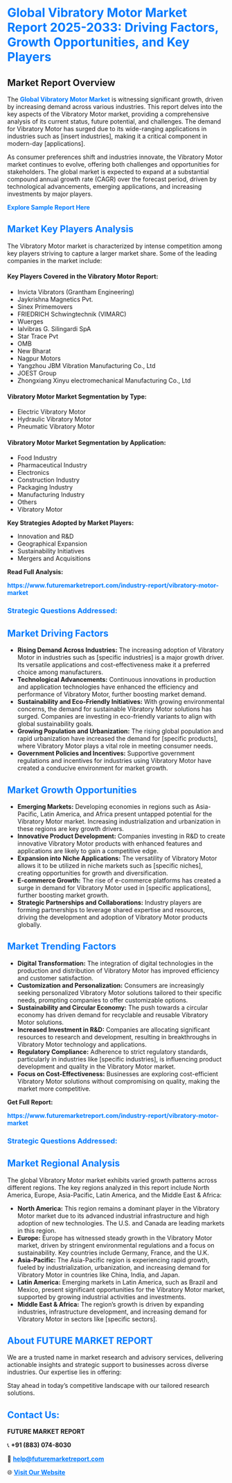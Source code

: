 <h1 style="color: #007BFF;">Global Vibratory Motor Market Report 2025-2033: Driving Factors, Growth Opportunities, and Key Players</h1>

<section id="overview">
<h2>Market Report Overview</h2>
<p>The <a href="https://www.futuremarketreport.com/industry-report/vibratory-motor-market" style="color: #007BFF; text-decoration: none;"><strong>Global Vibratory Motor Market</strong></a> is witnessing significant growth, driven by increasing demand across various industries. This report delves into the key aspects of the Vibratory Motor market, providing a comprehensive analysis of its current status, future potential, and challenges. The demand for Vibratory Motor has surged due to its wide-ranging applications in industries such as [insert industries], making it a critical component in modern-day [applications].</p>
<p>As consumer preferences shift and industries innovate, the Vibratory Motor market continues to evolve, offering both challenges and opportunities for stakeholders. The global market is expected to expand at a substantial compound annual growth rate (CAGR) over the forecast period, driven by technological advancements, emerging applications, and increasing investments by major players.</p>
</section>

<section id="overview">
<p><a href="https://www.futuremarketreport.com/request-sample/reportId=124388" style="color: #007BFF; text-decoration: none;"><strong>Explore Sample Report Here</strong></a></p>
</section>

<section id="key-players">
<h2 style="color: #007BFF;">Market Key Players Analysis</h2>
<p>The Vibratory Motor market is characterized by intense competition among key players striving to capture a larger market share. Some of the leading companies in the market include:</p>
<h4>Key Players Covered in the Vibratory Motor Report:</h4>
<ul><li>Invicta Vibrators (Grantham Engineering)</li><li>Jaykrishna Magnetics Pvt.</li><li>Sinex Primemovers</li><li>FRIEDRICH Schwingtechnik (VIMARC)</li><li>Wuerges</li><li>Ialvibras G. Silingardi SpA</li><li>Star Trace Pvt</li><li>OMB</li><li>New Bharat</li><li>Nagpur Motors</li><li>Yangzhou JBM Vibration Manufacturing Co., Ltd</li><li>JOEST Group</li><li>Zhongxiang Xinyu electromechanical Manufacturing Co., Ltd</li></ul>
<h4>Vibratory Motor Market Segmentation by Type:</h4>
<ul><li>Electric Vibratory Motor</li><li>Hydraulic Vibratory Motor</li><li>Pneumatic Vibratory Motor</li></ul>

<h4>Vibratory Motor Market Segmentation by Application:</h4>
<ul><li>Food Industry</li><li>Pharmaceutical Industry</li><li>Electronics</li><li>Construction Industry</li><li>Packaging Industry</li><li>Manufacturing Industry</li><li>Others</li><li>Vibratory Motor</li></ul>
<p><strong>Key Strategies Adopted by Market Players:</strong></p>
<ul>
<li>Innovation and R&D</li>
<li>Geographical Expansion</li>
<li>Sustainability Initiatives</li>
<li>Mergers and Acquisitions</li>
</ul>
</section>

<section>
<p><strong>Read Full Analysis: </strong></p><a href="https://www.futuremarketreport.com/industry-report/vibratory-motor-market" style="color: #007BFF; text-decoration: none;"><strong>https://www.futuremarketreport.com/industry-report/vibratory-motor-market</strong></a>
<h3 style="color: #007BFF;">Strategic Questions Addressed:</h3>
</section>

<section id="driving-factors">
<h2 style="color: #007BFF;">Market Driving Factors</h2>
<ul>
<li><strong>Rising Demand Across Industries:</strong> The increasing adoption of Vibratory Motor in industries such as [specific industries] is a major growth driver. Its versatile applications and cost-effectiveness make it a preferred choice among manufacturers.</li>
<li><strong>Technological Advancements:</strong> Continuous innovations in production and application technologies have enhanced the efficiency and performance of Vibratory Motor, further boosting market demand.</li>
<li><strong>Sustainability and Eco-Friendly Initiatives:</strong> With growing environmental concerns, the demand for sustainable Vibratory Motor solutions has surged. Companies are investing in eco-friendly variants to align with global sustainability goals.</li>
<li><strong>Growing Population and Urbanization:</strong> The rising global population and rapid urbanization have increased the demand for [specific products], where Vibratory Motor plays a vital role in meeting consumer needs.</li>
<li><strong>Government Policies and Incentives:</strong> Supportive government regulations and incentives for industries using Vibratory Motor have created a conducive environment for market growth.</li>
</ul>
</section>

<section id="growth-opportunities">
<h2 style="color: #007BFF;">Market Growth Opportunities</h2>
<ul>
<li><strong>Emerging Markets:</strong> Developing economies in regions such as Asia-Pacific, Latin America, and Africa present untapped potential for the Vibratory Motor market. Increasing industrialization and urbanization in these regions are key growth drivers.</li>
<li><strong>Innovative Product Development:</strong> Companies investing in R&D to create innovative Vibratory Motor products with enhanced features and applications are likely to gain a competitive edge.</li>
<li><strong>Expansion into Niche Applications:</strong> The versatility of Vibratory Motor allows it to be utilized in niche markets such as [specific niches], creating opportunities for growth and diversification.</li>
<li><strong>E-commerce Growth:</strong> The rise of e-commerce platforms has created a surge in demand for Vibratory Motor used in [specific applications], further boosting market growth.</li>
<li><strong>Strategic Partnerships and Collaborations:</strong> Industry players are forming partnerships to leverage shared expertise and resources, driving the development and adoption of Vibratory Motor products globally.</li>
</ul>
</section>

<section id="trending-factors">
<h2 style="color: #007BFF;">Market Trending Factors</h2>
<ul>
<li><strong>Digital Transformation:</strong> The integration of digital technologies in the production and distribution of Vibratory Motor has improved efficiency and customer satisfaction.</li>
<li><strong>Customization and Personalization:</strong> Consumers are increasingly seeking personalized Vibratory Motor solutions tailored to their specific needs, prompting companies to offer customizable options.</li>
<li><strong>Sustainability and Circular Economy:</strong> The push towards a circular economy has driven demand for recyclable and reusable Vibratory Motor solutions.</li>
<li><strong>Increased Investment in R&D:</strong> Companies are allocating significant resources to research and development, resulting in breakthroughs in Vibratory Motor technology and applications.</li>
<li><strong>Regulatory Compliance:</strong> Adherence to strict regulatory standards, particularly in industries like [specific industries], is influencing product development and quality in the Vibratory Motor market.</li>
<li><strong>Focus on Cost-Effectiveness:</strong> Businesses are exploring cost-efficient Vibratory Motor solutions without compromising on quality, making the market more competitive.</li>
</ul>
</section>

<section>
<p><strong>Get Full Report: </strong></p><a href="https://www.futuremarketreport.com/industry-report/vibratory-motor-market" style="color: #007BFF; text-decoration: none;"><strong>https://www.futuremarketreport.com/industry-report/vibratory-motor-market</strong></a>
<h3 style="color: #007BFF;">Strategic Questions Addressed:</h3>
</section>


<section id="regional-analysis">
<h2 style="color: #007BFF;">Market Regional Analysis</h2>
<p>The global Vibratory Motor market exhibits varied growth patterns across different regions. The key regions analyzed in this report include North America, Europe, Asia-Pacific, Latin America, and the Middle East & Africa:</p>
<ul>
<li><strong>North America:</strong> This region remains a dominant player in the Vibratory Motor market due to its advanced industrial infrastructure and high adoption of new technologies. The U.S. and Canada are leading markets in this region.</li>
<li><strong>Europe:</strong> Europe has witnessed steady growth in the Vibratory Motor market, driven by stringent environmental regulations and a focus on sustainability. Key countries include Germany, France, and the U.K.</li>
<li><strong>Asia-Pacific:</strong> The Asia-Pacific region is experiencing rapid growth, fueled by industrialization, urbanization, and increasing demand for Vibratory Motor in countries like China, India, and Japan.</li>
<li><strong>Latin America:</strong> Emerging markets in Latin America, such as Brazil and Mexico, present significant opportunities for the Vibratory Motor market, supported by growing industrial activities and investments.</li>
<li><strong>Middle East & Africa:</strong> The region’s growth is driven by expanding industries, infrastructure development, and increasing demand for Vibratory Motor in sectors like [specific sectors].</li>
</ul>
</section>

<footer>
<h2 style="color: #007BFF;">About FUTURE MARKET REPORT</h2>
<p>We are a trusted name in market research and advisory services, delivering actionable insights and strategic support to businesses across diverse industries. Our expertise lies in offering:</p>

<p>Stay ahead in today’s competitive landscape with our tailored research solutions.</p>

<h2 style="color: #007BFF;">Contact Us:</h2>
<p><strong>FUTURE MARKET REPORT</strong></p>
<p>📞 <strong>+91 (883) 074-8030</strong></p>
<p>📧 <strong><a href="mailto:help@futuremarketreport.com" style="color: #007BFF;">help@futuremarketreport.com</a></strong></p>
<p>🌐 <strong><a href="https://www.futuremarketreport.com/" style="color: #007BFF;">Visit Our Website</a></strong></p>
</footer>